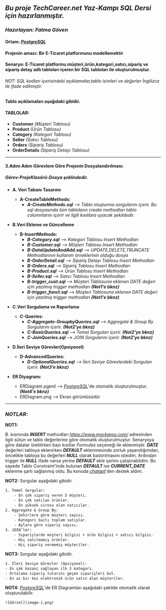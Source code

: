 ## ***Bu proje TechCareer.net Yaz-Kampı SQL Dersi için hazırlanmıştır.***

### *Hazırlayan: Fatma Göven*
#### **Ortam: [*PostgreSQL*](https://www.postgresql.org/)**
#### **Projenin amacı:** Bir E-Ticaret platformunu modellemektir
#### **Senaryo:** E-Ticaret platformu müşteri,ürün,kategori,satıcı,sipariş ve sipariş detay adlı tabloları içeren bir SQL tabloları ile oluşturulmuştur.
###### *NOT: SQL kodları içerisindeki açıklamalar,tablo isimleri ve değerler İngilizce ile ifade edilmiştir.*

#### Tablo açıklamaları aşağıdaki gibidir. 

#### **TABLOLAR:**
- **Customer** *(Müşteri Tablosu)*
- **Product** *(Ürün Tablosu)*
- **Category** *(Kategori Tablosu)*
- **Seller** *(Satıcı Tablosu)*
- **Orders** *(Sipariş Tablosu)*
- **OrderDetails** *(Sipariş Detayı Tablosu)*

-------------------------------------------------------------------

#### **3.Adım Adım Görevlere Göre Projenin Dosyalandırılması:**
#####  *Görev-ProjeKlasörü-Dosya* şeklindedir.

- **A. Veri Tabanı Tasarımı**
    - **A-CreateTableMethods:**
        - ***A-CreateMethods.sql*** --> *Tablo oluşturma sorgularını içerir. Bu sql dosyasında tüm tabloların create methodları tablo columnlarını içerir ve ilgili kısıtlara uyacak şekildedir.*
- **B.Veri Ekleme ve Güncelleme**
    - **B-InsertMethods:**
        - ***B-Category.sql*** --> *Kategori Tablosu Insert Methodları* 
        - ***B-Customer.sql*** --> *Müşteri Tablosu Insert Methodları* 
        - ***B-DataUpdateAndAdd.sql*** --> *UPDATE,DELETE,TRUNCATE Methodlarının kullanım örneklerinin olduğu dosya* 
        - ***B-OrderDetail.sql*** --> *Sipariş Detayı Tablosu Insert Methodları* 
        - ***B-Orders.sql*** --> *Sipariş Tablosu Insert Methodları* 
        - ***B-Product.sql*** --> *Ürün Tablosu Insert Methodları* 
        - ***B-Seller.sql*** --> *Satıcı Tablosu Insert Methodları* 
        - ***B-trigger_cust.sql*** --> *Müşteri Tablosuna eklenen DATE değeri için yazılmış trigger methodları* ***(Not1'e bknz)*** 
        - ***B-trigger_funct.sql*** --> *Müşteri Tablosuna eklenen DATE değeri için yazılmış trigger methodları* ***(Not1'e bknz)*** 

- **C.Veri Sorgulama ve Raporlama**
    - **C-Queries:**
        - ***C-Aggregate-GroupbyQueries.sql*** --> *Aggregate & Group By Sorgularını içerir.* ***(Not2'ye bknz)*** 
        - ***C-BasicQueries.sql*** --> *Temel Sorguları içerir.* ***(Not2'ye bknz)*** 
        - ***C-JoinQueries.sql*** --> *JOIN Sorgularını içerir.* ***(Not2'ye bknz)*** 
- **D.İleri Seviye Görevler(Opsiyonel)**
    - **D-AdvancedQueries:**
        - ***D-OptionalQueries.sql*** --> *İleri Seviye Görevlerdeki Sorguları içerir.* ***(Not3'e bknz)*** 
- **ER Diyagramı**

    - ERDiagram.pgerd --> [*PostgreSQL*](https://www.postgresql.org/)'de otomatik oluşturulmuştur. ***(Not4'e bknz)*** 
    - ERDiagram.png --> Ekran görüntüsüdür
-------------------------------------------------------------------
### ***NOTLAR:***

**NOT1:** 

B. kısmında ***INSERT*** methodları *https://www.mockaroo.com/* adresinden ilgili sütun ve tablo değerlerine göre otomatik oluşturulmuştur. Senaryoya göre datalar üretilirken bazı kısıtlar *Formulas* seçeneği ile eklenmiştir. ***DATE*** değerleri tabloya eklenirken ***DEFAULT*** eklenmesinde zorluk yaşandığımdan, öncelikle tabloya bu değerleri ***NULL*** olarak bastırılmasını istedim. Ardından trigger ile ***NULL*** ifade varsa yerine ***DEFAULT*** ekle şartını çalıştırabildim. Bu sayede Tablo Constraint'inde bulunan ***DEFAULT*** ise ***CURRENT_DATE*** eklenme şartı sağlanmış oldu. Bu konuda *[chatgpt](https://chatgpt.com/)*'den destek aldım.

**NOT2:** 
    Sorgular aşağıdaki gibidir.

    1. Temel Sorgular: 
        - En çok sipariş veren 5 müşteri. 
        - En çok satılan ürünler.
        - En yüksek cirosu olan satıcılar. 
    2. Aggregate & Group By: 
        - Şehirlere göre müşteri sayısı. 
        - Kategori bazlı toplam satışlar. 
        - Aylara göre sipariş sayısı. 
    3. JOIN’ler: 
        - Siparişlerde müşteri bilgisi + ürün bilgisi + satıcı bilgisi. 
        - Hiç satılmamış ürünler. 
        - Hiç sipariş vermemiş müşteriler.
**NOT3:** 
    Sorgular aşağıdaki gibidir.

    1. İleri Seviye Görevler (Opsiyonel):
    - En çok kazanç sağlayan ilk 3 kategori. 
    - Ortalama sipariş tutarını geçen siparişleri bul. 
    - En az bir kez elektronik ürün satın alan müşteriler.

**NOT4:** 
    [*PostgreSQL*](https://www.postgresql.org/)'de ER Diagramları aşağıdaki şekilde otomatik olarak oluşturulabilir.

    ![Görsel](image-1.png)